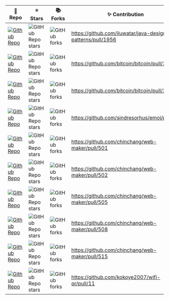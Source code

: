 | 🎁 Repo | ⭐ Stars | 📚 Forks | ✨ Contribution |
| --- | --- | --- | --- |
| [![Github Repo](https://img.shields.io/badge/iluwatar-java--design--patterns-blue?style=flat-square)](https://github.com/iluwatar/java-design-patterns) | ![GitHub Repo stars](https://img.shields.io/github/stars/iluwatar/java-design-patterns?style=flat-square) | ![GitHub forks](https://img.shields.io/github/forks/iluwatar/java-design-patterns?style=flat-square) | <https://github.com/iluwatar/java-design-patterns/pull/1956> |
| [![Github Repo](https://img.shields.io/badge/bitcoin-bitcoin-blue?style=flat-square)](https://github.com/bitcoin/bitcoin) | ![GitHub Repo stars](https://img.shields.io/github/stars/bitcoin/bitcoin?style=flat-square) | ![GitHub forks](https://img.shields.io/github/forks/bitcoin/bitcoin?style=flat-square) | <https://github.com/bitcoin/bitcoin/pull/23907> |
| [![Github Repo](https://img.shields.io/badge/bitcoin-bitcoin-blue?style=flat-square)](https://github.com/bitcoin/bitcoin) | ![GitHub Repo stars](https://img.shields.io/github/stars/bitcoin/bitcoin?style=flat-square) | ![GitHub forks](https://img.shields.io/github/forks/bitcoin/bitcoin?style=flat-square) | <https://github.com/bitcoin/bitcoin/pull/22902> |
| [![Github Repo](https://img.shields.io/badge/sindresorhus-emoj-blue?style=flat-square)](https://github.com/sindresorhus/emoj) | ![GitHub Repo stars](https://img.shields.io/github/stars/sindresorhus/emoj?style=flat-square) | ![GitHub forks](https://img.shields.io/github/forks/sindresorhus/emoj?style=flat-square) | <https://github.com/sindresorhus/emoj/pull/53> |
| [![Github Repo](https://img.shields.io/badge/chinchang-web--maker-blue?style=flat-square)](https://github.com/chinchang/web-maker) | ![GitHub Repo stars](https://img.shields.io/github/stars/chinchang/web-maker?style=flat-square) | ![GitHub forks](https://img.shields.io/github/forks/chinchang/web-maker?style=flat-square) | <https://github.com/chinchang/web-maker/pull/501> |
| [![Github Repo](https://img.shields.io/badge/chinchang-web--maker-blue?style=flat-square)](https://github.com/chinchang/web-maker) | ![GitHub Repo stars](https://img.shields.io/github/stars/chinchang/web-maker?style=flat-square) | ![GitHub forks](https://img.shields.io/github/forks/chinchang/web-maker?style=flat-square) | <https://github.com/chinchang/web-maker/pull/502> |
| [![Github Repo](https://img.shields.io/badge/chinchang-web--maker-blue?style=flat-square)](https://github.com/chinchang/web-maker) | ![GitHub Repo stars](https://img.shields.io/github/stars/chinchang/web-maker?style=flat-square) | ![GitHub forks](https://img.shields.io/github/forks/chinchang/web-maker?style=flat-square) | <https://github.com/chinchang/web-maker/pull/505> |
| [![Github Repo](https://img.shields.io/badge/chinchang-web--maker-blue?style=flat-square)](https://github.com/chinchang/web-maker) | ![GitHub Repo stars](https://img.shields.io/github/stars/chinchang/web-maker?style=flat-square) | ![GitHub forks](https://img.shields.io/github/forks/chinchang/web-maker?style=flat-square) | <https://github.com/chinchang/web-maker/pull/508> |
| [![Github Repo](https://img.shields.io/badge/chinchang-web--maker-blue?style=flat-square)](https://github.com/chinchang/web-maker) | ![GitHub Repo stars](https://img.shields.io/github/stars/chinchang/web-maker?style=flat-square) | ![GitHub forks](https://img.shields.io/github/forks/chinchang/web-maker?style=flat-square) | <https://github.com/chinchang/web-maker/pull/515> |
| [![Github Repo](https://img.shields.io/badge/kokoye2007-wifi--qr-blue?style=flat-square)](https://github.com/kokoye2007/wifi-qr) | ![GitHub Repo stars](https://img.shields.io/github/stars/kokoye2007/wifi-qr?style=flat-square) | ![GitHub forks](https://img.shields.io/github/forks/kokoye2007/wifi-qr?style=flat-square) | <https://github.com/kokoye2007/wifi-qr/pull/11> |
